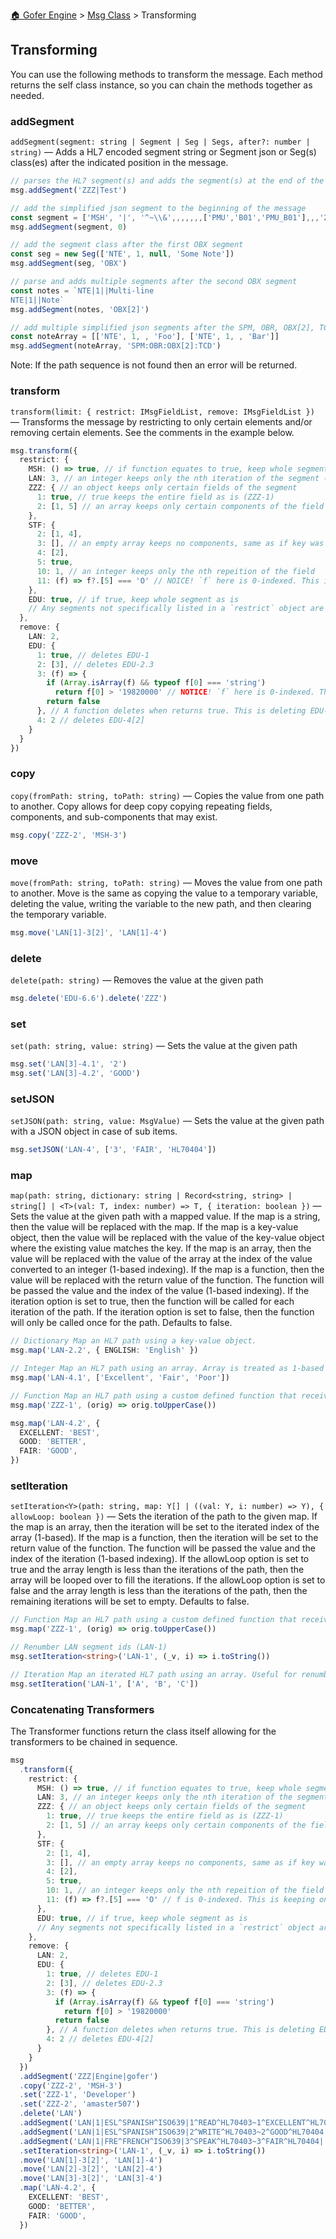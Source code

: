 [🏠 Gofer Engine](https://gofer-engine.github.io/) > [Msg Class](./index.md) > Transforming

## Transforming

You can use the following methods to transform the message. Each method returns the self class instance, so you can chain the methods together as needed.

### addSegment

`addSegment(segment: string | Segment | Seg | Segs, after?: number | string)` — Adds a HL7 encoded segment string or Segment json or Seg(s) class(es) after the indicated position in the message.

```ts
// parses the HL7 segment(s) and adds the segment(s) at the end of the message
msg.addSegment('ZZZ|Test')

// add the simplified json segment to the beginning of the message
const segment = ['MSH', '|', '^~\\&',,,,,,,['PMU','B01','PMU_B01'],,,'2.5.1',]
msg.addSegment(segment, 0)

// add the segment class after the first OBX segment
const seg = new Seg(['NTE', 1, null, 'Some Note'])
msg.addSegment(seg, 'OBX')

// parse and adds multiple segments after the second OBX segment
const notes = `NTE|1||Multi-line
NTE|1||Note`
msg.addSegment(notes, 'OBX[2]')

// add multiple simplified json segments after the SPM, OBR, OBX[2], TCD segment sequence
const noteArray = [['NTE', 1, , 'Foo'], ['NTE', 1, , 'Bar']]
msg.addSegment(noteArray, 'SPM:OBR:OBX[2]:TCD')
```

Note: If the path sequence is not found then an error will be returned.

### transform

`transform(limit: { restrict: IMsgFieldList, remove: IMsgFieldList })` — Transforms the message by restricting to only certain elements and/or removing certain elements. See the comments in the example below.

```ts
msg.transform({
  restrict: {
    MSH: () => true, // if function equates to true, keep whole segment
    LAN: 3, // an integer keeps only the nth iteration of the segment (LAN[3])
    ZZZ: { // an object keeps only certain fields of the segment
      1: true, // true keeps the entire field as is (ZZZ-1)
      2: [1, 5] // an array keeps only certain components of the field (ZZZ-2.1, ZZZ-2.5)
    },
    STF: {
      2: [1, 4],
      3: [], // an empty array keeps no components, same as if key was undefined
      4: [2],
      5: true,
      10: 1, // an integer keeps only the nth repeition of the field
      11: (f) => f?.[5] === 'O' // NOICE! `f` here is 0-indexed. This is keeping only the repetition that has STF-11.6 === 'O'
    },
    EDU: true, // if true, keep whole segment as is
    // Any segments not specifically listed in a `restrict` object are removed.
  },
  remove: {
    LAN: 2,
    EDU: {
      1: true, // deletes EDU-1
      2: [3], // deletes EDU-2.3
      3: (f) => {
        if (Array.isArray(f) && typeof f[0] === 'string')
          return f[0] > '19820000' // NOTICE! `f` here is 0-indexed. This looks at EDU-3.1
        return false
      }, // A function deletes when returns true. This is deleting EDU-3 when EDU-3.1 is greater than the year 1982
      4: 2 // deletes EDU-4[2]
    }
  }
})
```

### copy

`copy(fromPath: string, toPath: string)` — Copies the value from one path to another. Copy allows for deep copy copying repeating fields, components, and sub-components that may exist.

```ts
msg.copy('ZZZ-2', 'MSH-3')
```

### move

`move(fromPath: string, toPath: string)` — Moves the value from one path to another. Move is the same as copying the value to a temporary variable, deleting the value, writing the variable to the new path, and then clearing the temporary variable.

```ts
msg.move('LAN[1]-3[2]', 'LAN[1]-4')
```

### delete

`delete(path: string)` — Removes the value at the given path

```ts
msg.delete('EDU-6.6').delete('ZZZ')

```

### set

`set(path: string, value: string)` — Sets the value at the given path

```ts
msg.set('LAN[3]-4.1', '2')
msg.set('LAN[3]-4.2', 'GOOD')
```

### setJSON

`setJSON(path: string, value: MsgValue)` — Sets the value at the given path with a JSON object in case of sub items.

```ts
msg.setJSON('LAN-4', ['3', 'FAIR', 'HL70404'])
```

### map

`map(path: string, dictionary: string | Record<string, string> | string[] | <T>(val: T, index: number) => T, { iteration: boolean })` — Sets the value at the given path with a mapped value. If the map is a string, then the value will be replaced with the map. If the map is a key-value object, then the value will be replaced with the value of the key-value object where the existing value matches the key. If the map is an array, then the value will be replaced with the value of the array at the index of the value converted to an integer (1-based indexing). If the map is a function, then the value will be replaced with the return value of the function. The function will be passed the value and the index of the value (1-based indexing). If the iteration option is set to true, then the function will be called for each iteration of the path. If the iteration option is set to false, then the function will only be called once for the path. Defaults to false.

```ts
// Dictionary Map an HL7 path using a key-value object.
msg.map('LAN-2.2', { ENGLISH: 'English' })

// Integer Map an HL7 path using an array. Array is treated as 1-based indexed.
msg.map('LAN-4.1', ['Excellent', 'Fair', 'Poor'])

// Function Map an HL7 path using a custom defined function that receives the original value and returns the new value.
msg.map('ZZZ-1', (orig) => orig.toUpperCase())

msg.map('LAN-4.2', {
  EXCELLENT: 'BEST',
  GOOD: 'BETTER',
  FAIR: 'GOOD',
})
```

### setIteration

`setIteration<Y>(path: string, map: Y[] | ((val: Y, i: number) => Y), { allowLoop: boolean })` — Sets the iteration of the path to the given map. If the map is an array, then the iteration will be set to the iterated index of the array (1-based). If the map is a function, then the iteration will be set to the return value of the function. The function will be passed the value and the index of the iteration (1-based indexing). If the allowLoop option is set to true and the array length is less than the iterations of the path, then the array will be looped over to fill the iterations. If the allowLoop option is set to false and the array length is less than the iterations of the path, then the remaining iterations will be set to empty. Defaults to false.

```ts
// Function Map an HL7 path using a custom defined function that receives the original value and returns the new value
msg.map('ZZZ-1', (orig) => orig.toUpperCase())

// Renumber LAN segment ids (LAN-1)
msg.setIteration<string>('LAN-1', (_v, i) => i.toString())

// Iteration Map an iterated HL7 path using an array. Useful for renumbering segments by type.
msg.setIteration('LAN-1', ['A', 'B', 'C'])
```

### Concatenating Transformers

The Transformer functions return the class itself allowing for the transformers to be chained in sequence.

```ts
msg
  .transform({
    restrict: {
      MSH: () => true, // if function equates to true, keep whole segment
      LAN: 3, // an integer keeps only the nth iteration of the segment (LAN[3])
      ZZZ: { // an object keeps only certain fields of the segment
        1: true, // true keeps the entire field as is (ZZZ-1)
        2: [1, 5] // an array keeps only certain components of the field (ZZZ-2.1, ZZZ-2.5)
      },
      STF: {
        2: [1, 4],
        3: [], // an empty array keeps no components, same as if key was undefined
        4: [2],
        5: true,
        10: 1, // an integer keeps only the nth repeition of the field
        11: (f) => f?.[5] === 'O' // f is 0-indexed. This is keeping only the repetition that has STF-11.6 === 'O'
      },
      EDU: true, // if true, keep whole segment as is
      // Any segments not specifically listed in a `restrict` object are removed.
    },
    remove: {
      LAN: 2,
      EDU: {
        1: true, // deletes EDU-1
        2: [3], // deletes EDU-2.3
        3: (f) => {
          if (Array.isArray(f) && typeof f[0] === 'string')
            return f[0] > '19820000'
          return false
        }, // A function deletes when returns true. This is deleting EDU-3 when EDU-3.1 is greater than the year 1982
        4: 2 // deletes EDU-4[2]
      }
    }
  })
  .addSegment('ZZZ|Engine|gofer')
  .copy('ZZZ-2', 'MSH-3')
  .set('ZZZ-1', 'Developer')
  .set('ZZZ-2', 'amaster507')
  .delete('LAN')
  .addSegment('LAN|1|ESL^SPANISH^ISO639|1^READ^HL70403~1^EXCELLENT^HL70404|')
  .addSegment('LAN|1|ESL^SPANISH^ISO639|2^WRITE^HL70403~2^GOOD^HL70404|')
  .addSegment('LAN|1|FRE^FRENCH^ISO639|3^SPEAK^HL70403~3^FAIR^HL70404|')
  .setIteration<string>('LAN-1', (_v, i) => i.toString())
  .move('LAN[1]-3[2]', 'LAN[1]-4')
  .move('LAN[2]-3[2]', 'LAN[2]-4')
  .move('LAN[3]-3[2]', 'LAN[3]-4')
  .map('LAN-4.2', {
    EXCELLENT: 'BEST',
    GOOD: 'BETTER',
    FAIR: 'GOOD',
  })
```
